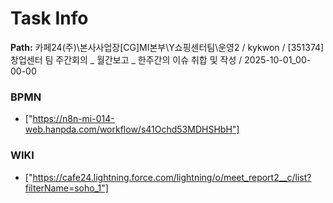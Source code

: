 # Task Info

**Path:** 카페24(주)\본사사업장\[CG]MI본부\Y쇼핑센터팀\운영2 / kykwon / [351374] 창업센터 팀 주간회의 _ 월간보고 _ 한주간의 이슈 취합 및 작성 / 2025-10-01_00-00-00

### BPMN
- ["https://n8n-mi-014-web.hanpda.com/workflow/s41Ochd53MDHSHbH"]

### WIKI
- ["https://cafe24.lightning.force.com/lightning/o/meet_report2__c/list?filterName=soho_1"]

